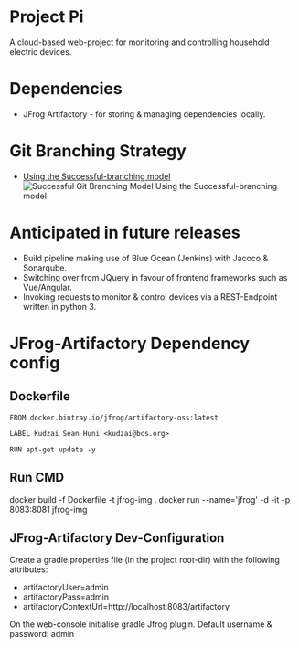 # Project Pi
A cloud-based web-project for monitoring and controlling household electric devices. 

# Dependencies
- JFrog Artifactory - for storing & managing dependencies locally.


# Git Branching Strategy
- [Using the Successful-branching model](http://nvie.com/posts/a-successful-git-branching-model/)
![Successful Git Branching Model](https://raw.githubusercontent.com/sean-huni/pi/dev/git-model.png "Git Branching Model")
Using the Successful-branching model

# Anticipated in future releases
- Build pipeline making use of Blue Ocean (Jenkins) with Jacoco & Sonarqube.
- Switching over from JQuery in favour of frontend frameworks such as Vue/Angular.
- Invoking requests to monitor & control devices via a REST-Endpoint written in python 3.

# JFrog-Artifactory Dependency config
## Dockerfile
    FROM docker.bintray.io/jfrog/artifactory-oss:latest
    
    LABEL Kudzai Sean Huni <kudzai@bcs.org>
    
    RUN apt-get update -y

## Run CMD
docker build -f Dockerfile -t jfrog-img . docker run --name='jfrog' -d -it -p 8083:8081 jfrog-img

## JFrog-Artifactory Dev-Configuration
Create a gradle.properties file (in the project root-dir) with the following attributes:
- artifactoryUser=admin
- artifactoryPass=admin
- artifactoryContextUrl=http://localhost:8083/artifactory
  
On the web-console initialise gradle Jfrog plugin. Default username & password: admin